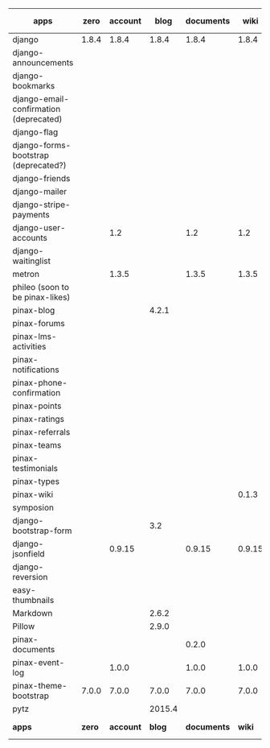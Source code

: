 
apps | zero | account | blog  | documents | wiki | team-wiki
-----|---|--- |--- |--- |--- | --- 
django | 1.8.4| 1.8.4 | 1.8.4 | 1.8.4 | 1.8.4 | 1.8.4
django-announcements  | | | | | |
django-bookmarks | | | | | |
django-email-confirmation (deprecated) | | | | | |
django-flag | | | | | |
django-forms-bootstrap (deprecated?) | | | | | |
django-friends | | | | | |
django-mailer | | | | | |
django-stripe-payments | | | | |
django-user-accounts | | 1.2 | | 1.2 | 1.2 | 1.2
django-waitinglist | | | | | |
metron | | 1.3.5 | | 1.3.5 | 1.3.5 | 1.3.5
phileo (soon to be pinax-likes) | | | | | |
pinax-blog | | | 4.2.1 | | |
pinax-forums | | | | | |
pinax-lms-activities | | | | | |
pinax-notifications | | | | | |
pinax-phone-confirmation | | | | | |
pinax-points | | | | | |
pinax-ratings | | | | | |
pinax-referrals | | | | | |
pinax-teams | | | | | |
pinax-testimonials | | | | | |
pinax-types | | | | | |
pinax-wiki | | | | | 0.1.3 | 0.1.3
symposion | | | | | |
django-bootstrap-form | | | 3.2  | | | 
django-jsonfield | | 0.9.15 | | 0.9.15 | 0.9.15 | 0.9.15
django-reversion | | | | | | 1.9.3
easy-thumbnails | | | | | | 2.2
Markdown | | | 2.6.2 | | | 
Pillow | | | 2.9.0 | | | 2.9.0
pinax-documents | | | | 0.2.0 | | 
pinax-event-log | | 1.0.0| | 1.0.0 | 1.0.0 | 1.0.0
pinax-theme-bootstrap | 7.0.0 | 7.0.0 | 7.0.0 | 7.0.0 | 7.0.0 | 7.0.0
pytz | | | 2015.4 | | | 
__apps__ | __zero__ | __account__ | __blog__  | __documents__ | __wiki__ | __team-wiki__
